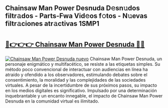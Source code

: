 ## Chainsaw Man Power Desnuda D𝚎sn𝚞dos filtr𝚊dos - Parts-Fwa Vid𝚎os f𝚘tos - N𝚞evas filtr𝚊ciones atr𝚊ctivas 1SMP1

# <h2><a href="http://mb6y9wv.tromn.icu/?c=Chainsaw+Man+Power+Desnuda">🔗👉👉👉 Chainsaw Man Power Desnuda 🔗🔗</a></h2>

[![Chainsaw Man Power Desnuda nuevo](https://i.imgur.com/pEAQMta.gif)](http://mb6y9wv.tromn.icu/?c=Chainsaw+Man+Power+Desnuda)
Chainsaw Man Power Desnuda, un personaje enigmático y multifacético, se resiste a las etiquetas simples. Su método poco convencional de interactuar con audiencias en línea ha atraído y ofendido a los observadores, estimulando debates sobre el consentimiento, la moralidad y las complejidades de las sociedades virtuales. A pesar de la incertidumbre de sus próximos pasos, su impacto en los medios digitales es significativo. Impulsado por una determinación inquebrantable y un encanto innegable, el impacto de Chainsaw Man Power Desnuda en la comunidad virtual es ilimitado.
